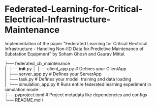 # Federated-Learning-for-Critical-Electrical-Infrastructure-Maintenance

Implementation of the paper "Federated Learning for Critical Electrical Infrastructure - Handling Non-IID Data for Predictive Maintenance of Substation Equipment" by Soham Ghosh and Gaurav Mittal.


├── federated_cb_maintenance \
│   ├── __init__.py
│   ├── client_app.py             # Defines your ClientApp \
│   ├── server_app.py             # Defines your ServerApp \
│   └── task.py                   # Defines your model, training and data loading \
│   └── simulation_app.py         # Runs entire federated learning experiment in simulation mode \
├── pyproject.toml                # Project metadata like dependencies and configs \
└── README.md \
